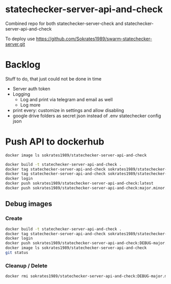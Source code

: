 # statechecker-server-api-and-check
Combined repo for both statechecker-server-check and statechecker-server-api-and-check

To deploy use https://github.com/Sokrates1989/swarm-statechecker-server.git

# Backlog
Stuff to do, that just could not be done in time
- Server auth token
- Logging
    - Log and print via telegram and email as well
    - Log more
- print every: customize in settings and allow disabling
- google drive folders as secret json instead of .env statechecker config json


# Push API to dockerhub

```bash
docker image ls sokrates1989/statechecker-server-api-and-check
```

```bash
docker build -t statechecker-server-api-and-check .
docker tag statechecker-server-api-and-check sokrates1989/statechecker-server-api-and-check:latest
docker tag statechecker-server-api-and-check sokrates1989/statechecker-server-api-and-check:major.minor.patch
docker login
docker push sokrates1989/statechecker-server-api-and-check:latest
docker push sokrates1989/statechecker-server-api-and-check:major.minor.patch
```


## Debug images

### Create

```bash
docker build -t statechecker-server-api-and-check .
docker tag statechecker-server-api-and-check sokrates1989/statechecker-server-api-and-check:DEBUG-major.minor.patch
docker login
docker push sokrates1989/statechecker-server-api-and-check:DEBUG-major.minor.patch
docker image ls sokrates1989/statechecker-server-api-and-check
git status

```
### Cleanup / Delete
```bash
docker rmi sokrates1989/statechecker-server-api-and-check:DEBUG-major.minor.patch
```

